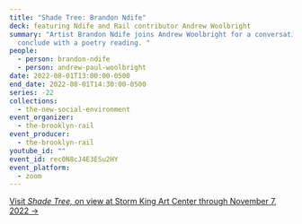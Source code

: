 ```yaml
---
title: "Shade Tree: Brandon Ndife"
deck: featuring Ndife and Rail contributor Andrew Woolbright
summary: "Artist Brandon Ndife joins Andrew Woolbright for a conversation. We
  conclude with a poetry reading. "
people:
  - person: brandon-ndife
  - person: andrew-paul-woolbright
date: 2022-08-01T13:00:00-0500
end_date: 2022-08-01T14:30:00-0500
series: -22
collections:
  - the-new-social-environment
event_organizer:
  - the-brooklyn-rail
event_producer:
  - the-brooklyn-rail
youtube_id: ""
event_id: rec0N8cJ4E3ESu2HY
event_platform:
  - zoom
---
```

[Visit *Shade Tree,* on view at Storm King Art Center through November 7, 2022 →](https://collections.stormking.org/Detail/occurrences/192)